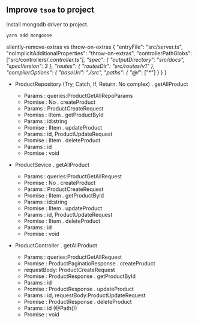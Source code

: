 ## Improve `tsoa` to project
Install mongodb driver to project.
```bash
yarn add mongoose
```

silently-remove-extras vs throw-on-extras
{
  "entryFile": "src/server.ts",
  "noImplicitAdditionalProperties": "throw-on-extras", 
  "controllerPathGlobs": ["src/controllers/*.controller.ts"],
  "spec": {
    "outputDirectory": "src/docs",
    "specVersion": 3
  },
  "routes": {
    "routesDir": "src/routes/v1"
  },
  "compilerOptions": {
    "baseUrl": "./src",
    "paths": {
      "@/*": ["*"]
    }
  }
}




- ProductRepository (Try, Catch, If, Return: No complex)
  . getAllProduct
    - Params  : queries:ProductGetAllRepoParams
    - Promise : No
  . createProduct
    - Params  : ProductCreateRequest
    - Promiss : IItem
  . getProductById
    - Params  : id:string
    - Promise : IItem
  . updateProduct
    - Params  : id, ProductUpdateRequest
    - Promise : IItem
  . deleteProduct
    - Params  : id
    - Promise : void

- ProductSevice
  . getAllProduct
    - Params  : queries:ProductGetAllRequest
    - Promise : No
  . createProduct
    - Params  : ProductCreateRequest
    - Promise : IItem
  . getProductById
    - Params  : id:string
    - Promise : IItem
  . updateProduct
    - Params  : id, ProductUpdateRequest
    - Promise : IItem
  . deleteProduct
    - Params  : id
    - Promise : void

- ProductController
  . getAllProduct
    - Params  : queries:ProductGetAllRequest
    - Promise : ProductPaginatioResponse
  . createPruduct
    - requestBody: ProductCreateRequest
    - Promise : ProductResponse
  . getProductById
    - Params  : id
    - Promise : ProductResponse
  . updateProduct
    - Params  : id, requestBody:ProductUpdateRequest
    - Promise : ProductResponse
  . deleteProduct
    - Params  : id (@Path())
    - Promise : void